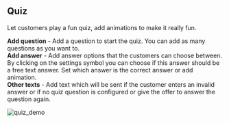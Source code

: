 ## Quiz

Let customers play a fun quiz, add animations to make it really fun.

**Add question** - Add a question to start the quiz. You can add as many questions as you want to.    
**Add answer** - Add answer options that the customers can choose between. By clicking on the settings symbol you can choose if this answer should be a free text answer. Set which answer is the correct answer or add animation.      
**Other texts** - Add text which will be sent if the customer enters an invalid answer or if no quiz question is configured or give the offer to answer the question again.  

![quiz_demo](https://raw.githubusercontent.com/loyjoy/welcome/master/help/bots/processes/subprocesses/quiz_demo.png)
